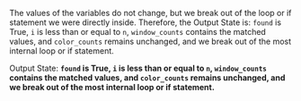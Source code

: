 The values of the variables do not change, but we break out of the loop or if statement we were directly inside. Therefore, the Output State is: `found` is True, `i` is less than or equal to `n`, `window_counts` contains the matched values, and `color_counts` remains unchanged, and we break out of the most internal loop or if statement.

Output State: **`found` is True, `i` is less than or equal to `n`, `window_counts` contains the matched values, and `color_counts` remains unchanged, and we break out of the most internal loop or if statement.**